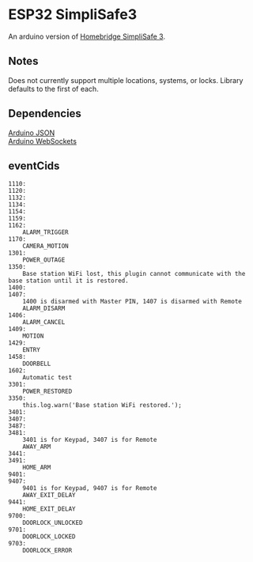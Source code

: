 # ESP32 SimpliSafe3
An arduino version of [Homebridge SimpliSafe 3](https://github.com/homebridge-simplisafe3/homebridge-simplisafe3).

## Notes
Does not currently support multiple locations, systems, or locks. 
Library defaults to the first of each.

## Dependencies
[Arduino JSON](https://github.com/bblanchon/ArduinoJson)  
[Arduino WebSockets](https://github.com/Links2004/arduinoWebSockets)

## eventCids
```
1110:
1120:
1132:
1134:
1154:
1159:
1162:
    ALARM_TRIGGER
1170:
    CAMERA_MOTION
1301:
    POWER_OUTAGE
1350:
    Base station WiFi lost, this plugin cannot communicate with the base station until it is restored.
1400:
1407:
    1400 is disarmed with Master PIN, 1407 is disarmed with Remote
    ALARM_DISARM
1406:
    ALARM_CANCEL
1409:
    MOTION
1429:
    ENTRY
1458:
    DOORBELL
1602:
    Automatic test
3301:
    POWER_RESTORED
3350:
    this.log.warn('Base station WiFi restored.');
3401:
3407:
3487:
3481:
    3401 is for Keypad, 3407 is for Remote
    AWAY_ARM
3441:
3491:
    HOME_ARM
9401:
9407:
    9401 is for Keypad, 9407 is for Remote
    AWAY_EXIT_DELAY
9441:
    HOME_EXIT_DELAY
9700:
    DOORLOCK_UNLOCKED
9701:
    DOORLOCK_LOCKED
9703:
    DOORLOCK_ERROR
```